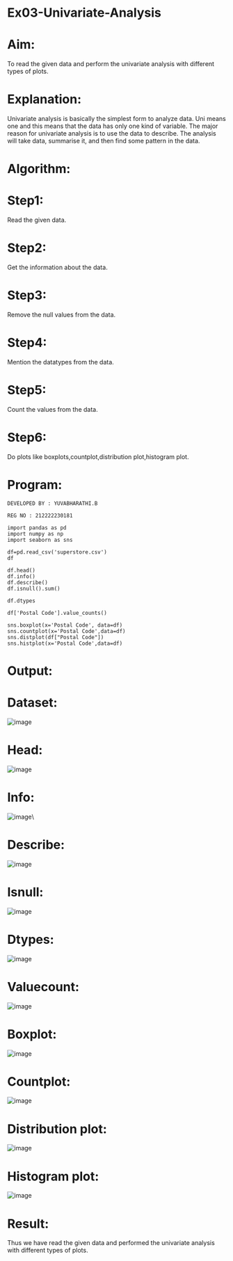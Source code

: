 # Ex03-Univariate-Analysis
# Aim:
To read the given data and perform the univariate analysis with different types of plots.

# Explanation:
Univariate analysis is basically the simplest form to analyze data. Uni means one and this means that the data has only one kind of variable. The major reason for univariate analysis is to use the data to describe. The analysis will take data, summarise it, and then find some pattern in the data.

# Algorithm:
# Step1:
Read the given data.

# Step2:
Get the information about the data.

# Step3:
Remove the null values from the data.

# Step4:
Mention the datatypes from the data.

# Step5:
Count the values from the data.

# Step6:
Do plots like boxplots,countplot,distribution plot,histogram plot.

# Program:
```
DEVELOPED BY : YUVABHARATHI.B

REG NO : 212222230181

import pandas as pd
import numpy as np
import seaborn as sns

df=pd.read_csv('superstore.csv')
df

df.head()
df.info()
df.describe()
df.isnull().sum()

df.dtypes

df['Postal Code'].value_counts()

sns.boxplot(x='Postal Code', data=df)
sns.countplot(x='Postal Code',data=df)
sns.distplot(df["Postal Code"])
sns.histplot(x='Postal Code',data=df)
```
# Output:
# Dataset:
![image](https://user-images.githubusercontent.com/113497404/228884996-1c9269af-bd65-4589-bfeb-3e921027344d.png)

# Head:
![image](https://user-images.githubusercontent.com/113497404/228885586-458064b4-f1f6-409a-b4eb-1e5c6068d287.png)


# Info:
![image](https://user-images.githubusercontent.com/113497404/228885507-f31cf591-0cce-4a15-a29f-8f143f35b53e.png)\

# Describe:
![image](https://user-images.githubusercontent.com/113497404/228886273-09403205-65c2-4d32-beda-444fa330d73c.png)

# Isnull:
![image](https://user-images.githubusercontent.com/113497404/228886445-20d2bb66-5940-4dd0-bd85-f13b230b8da8.png)

# Dtypes:
![image](https://user-images.githubusercontent.com/113497404/228886896-22903122-c50f-4c69-9b08-adcc0c1c16e4.png)

# Valuecount:
![image](https://user-images.githubusercontent.com/113497404/228887187-5d19321b-ded2-4349-b8bc-7acf9cd9aa39.png)

# Boxplot:
![image](https://user-images.githubusercontent.com/113497404/228887527-1e14b827-04e5-4e05-93c0-eb9086345770.png)

# Countplot:
![image](https://user-images.githubusercontent.com/113497404/228887806-c58d03ca-a472-41a0-a51e-f352ae18357c.png)

# Distribution plot:
![image](https://user-images.githubusercontent.com/113497404/228887973-8fa50f79-6789-4872-9438-9aa1166bad26.png)

# Histogram plot:
![image](https://user-images.githubusercontent.com/113497404/228888187-65bc50e9-72f0-4776-8563-ebfc350aa2d3.png)

# Result:
Thus we have read the given data and performed the univariate analysis with different types of plots.

